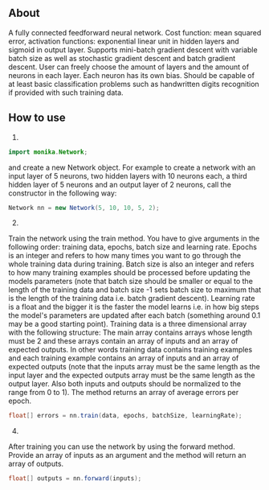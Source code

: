 ## About
A fully connected feedforward neural network. Cost function: mean squared error, activation functions: exponential linear unit in hidden layers and sigmoid in output layer. Supports mini-batch gradient descent with variable batch size as well as stochastic gradient descent and batch gradient descent. User can freely choose the amount of layers and the amount of neurons in each layer. Each neuron has its own bias.
Should be capable of at least basic classification problems such as handwritten digits recognition if provided with such training data.
## How to use
1.

```java
import monika.Network;
```

and create a new Network object. For example to create a network with an input layer of 5 neurons, two hidden layers with 10 neurons each, a third hidden layer of 5 neurons and an output layer of 2 neurons, call the constructor in the following way:

```java
Network nn = new Network(5, 10, 10, 5, 2);
```

2.
Train the network using the train method. You have to give arguments in the following order: training data, epochs, batch size and learning rate. Epochs is an integer and refers to how many times you want to go through the whole training data during training. Batch size is also an integer and refers to how many training examples should be processed before updating the models parameters (note that batch size should be smaller or equal to the length of the training data and batch size -1 sets batch size to maximum that is the length of the training data i.e. batch gradient descent). Learning rate is a float and the bigger it is the faster the model learns i.e. in how big steps the model's parameters are updated after each batch (something around 0.1 may be a good starting point). Training data is a three dimensional array with the following structure: The main array contains arrays whose length must be 2 and these arrays contain an array of inputs and an array of expected outputs. In other words training data contains training examples and each training example contains an array of inputs and an array of expected outputs (note that the inputs array must be the same length as the input layer and the expected outputs array must be the same length as the output layer. Also both inputs and outputs should be normalized to the range from 0 to 1). The method returns an array of average errors per epoch.

```java
float[] errors = nn.train(data, epochs, batchSize, learningRate);
```

4.
After training you can use the network by using the forward method. Provide an array of inputs as an argument and the method will return an array of outputs.

```java
float[] outputs = nn.forward(inputs);
```
